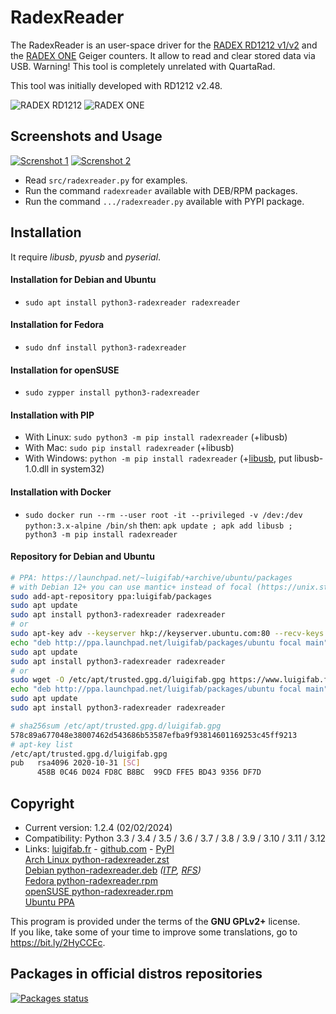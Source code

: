 # RadexReader

The RadexReader is an user-space driver for the [RADEX RD1212 v1/v2](https://quartarad.com/product-category/radiation-detector/) and the [RADEX ONE](https://quartarad.com/product-category/radiation-detector/) Geiger counters. It allow to read and clear stored data via USB. Warning! This tool is completely unrelated with QuartaRad.

This tool was initially developed with RD1212 v2.48.

![RADEX RD1212](images/RD1212.jpg?raw=true)
![RADEX ONE](images/ONE.jpg?raw=true)

## Screenshots and Usage

[![Screnshot 1](images/thumbs/read.png?raw=true)](images/read.png?raw=true)
[![Screnshot 2](images/thumbs/compare.png?raw=true)](images/compare.png?raw=true)

* Read `src/radexreader.py` for examples.
* Run the command `radexreader` available with DEB/RPM packages.
* Run the command `.../radexreader.py` available with PYPI package.

## Installation

It require *libusb*, *pyusb* and *pyserial*.

#### Installation for Debian and Ubuntu

* `sudo apt install python3-radexreader radexreader`

#### Installation for Fedora

* `sudo dnf install python3-radexreader`

#### Installation for openSUSE

* `sudo zypper install python3-radexreader`

#### Installation with PIP

* With Linux: `sudo python3 -m pip install radexreader` (+libusb)
* With Mac: `sudo pip install radexreader` (+libusb)
* With Windows: `python -m pip install radexreader` (+[libusb](https://libusb.info/), put libusb-1.0.dll in system32)

#### Installation with Docker

* `sudo docker run --rm --user root -it --privileged -v /dev:/dev python:3.x-alpine /bin/sh` then: `apk update ; apk add libusb ; python3 -m pip install radexreader`

#### Repository for Debian and Ubuntu

```bash
# PPA: https://launchpad.net/~luigifab/+archive/ubuntu/packages
# with Debian 12+ you can use mantic+ instead of focal (https://unix.stackexchange.com/a/669008/364800)
sudo add-apt-repository ppa:luigifab/packages
sudo apt update
sudo apt install python3-radexreader radexreader
# or
sudo apt-key adv --keyserver hkp://keyserver.ubuntu.com:80 --recv-keys FFE5BD439356DF7D
echo "deb http://ppa.launchpad.net/luigifab/packages/ubuntu focal main" | sudo tee -a /etc/apt/sources.list
sudo apt update
sudo apt install python3-radexreader radexreader
# or
sudo wget -O /etc/apt/trusted.gpg.d/luigifab.gpg https://www.luigifab.fr/apt.gpg
echo "deb http://ppa.launchpad.net/luigifab/packages/ubuntu focal main" | sudo tee -a /etc/apt/sources.list
sudo apt update
sudo apt install python3-radexreader radexreader
```
```bash
# sha256sum /etc/apt/trusted.gpg.d/luigifab.gpg
578c89a677048e38007462d543686b53587efba9f93814601169253c45ff9213
# apt-key list
/etc/apt/trusted.gpg.d/luigifab.gpg
pub   rsa4096 2020-10-31 [SC]
      458B 0C46 D024 FD8C B8BC  99CD FFE5 BD43 9356 DF7D
```

## Copyright

- Current version: 1.2.4 (02/02/2024)
- Compatibility: Python 3.3 / 3.4 / 3.5 / 3.6 / 3.7 / 3.8 / 3.9 / 3.10 / 3.11 / 3.12
- Links: [luigifab.fr](https://www.luigifab.fr/python/radexreader) - [github.com](https://github.com/luigifab/python-radexreader) - [PyPI](https://pypi.org/project/radexreader/)\
[Arch Linux python-radexreader.zst](https://aur.archlinux.org/packages/python-radexreader)\
[Debian python-radexreader.deb](https://packages.debian.org/python3-radexreader)
  *([ITP](https://bugs.debian.org/cgi-bin/bugreport.cgi?bug=973447),
   [RFS](https://bugs.debian.org/cgi-bin/bugreport.cgi?bug=974217))*\
[Fedora python-radexreader.rpm](https://src.fedoraproject.org/rpms/python-radexreader)\
[openSUSE python-radexreader.rpm](https://software.opensuse.org/package/python-radexreader)\
[Ubuntu PPA](https://launchpad.net/~luigifab/+archive/ubuntu/packages)

This program is provided under the terms of the **GNU GPLv2+** license.\
If you like, take some of your time to improve some translations, go to https://bit.ly/2HyCCEc.

## Packages in official distros repositories

[![Packages status](https://repology.org/badge/vertical-allrepos/python:radexreader.svg?header=radexreader)](https://repology.org/project/python:radexreader/versions)

